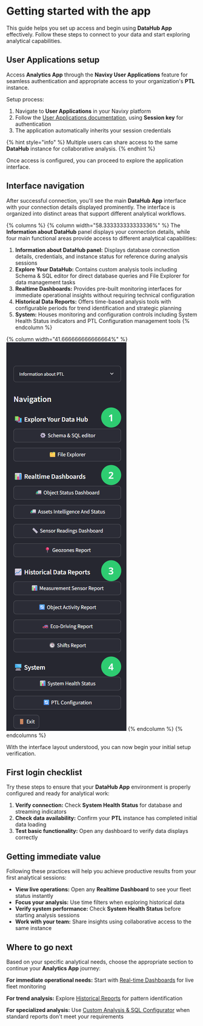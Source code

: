 # Getting started with the app

This guide helps you set up access and begin using **DataHub App** effectively. Follow these steps to connect to your data and start exploring analytical capabilities.

## User Applications setup

Access **Analytics App** through the **Navixy User Applications** feature for seamless authentication and appropriate access to your organization's **PTL** instance.

Setup process:

1. Navigate to **User Applications** in your Navixy platform
2. Follow the [User Applications documentation](https://app.gitbook.com/s/446mKak1zDrGv70ahuYZ/guide/account/user-applications), using **Session key** for authentication
3. The application automatically inherits your session credentials

{% hint style="info" %}
Multiple users can share access to the same **DataHub** instance for collaborative analysis.
{% endhint %}

Once access is configured, you can proceed to explore the application interface.

## Interface navigation

After successful connection, you'll see the main **DataHub App** interface with your connection details displayed prominently. The interface is organized into distinct areas that support different analytical workflows.

{% columns %}
{% column width="58.333333333333336%" %}
The **Information about DataHub** panel displays your connection details, while four main functional areas provide access to different analytical capabilities:

1. **Information about DataHub panel:** Displays database connection details, credentials, and instance status for reference during analysis sessions
2. **Explore Your DataHub:** Contains custom analysis tools including Schema & SQL editor for direct database queries and File Explorer for data management tasks
3. **Realtime Dashboards:** Provides pre-built monitoring interfaces for immediate operational insights without requiring technical configuration
4. **Historical Data Reports:** Offers time-based analysis tools with configurable periods for trend identification and strategic planning
5. **System:** Houses monitoring and configuration controls including System Health Status indicators and PTL Configuration management tools
{% endcolumn %}

{% column width="41.666666666666664%" %}
![](../../.gitbook/assets/data-hub-app-sidebar.webp)
{% endcolumn %}
{% endcolumns %}

With the interface layout understood, you can now begin your initial setup verification.

## First login checklist

Try these steps to ensure that your **DataHub App** environment is properly configured and ready for analytical work:

1. **Verify connection:** Check **System Health Status** for database and streaming indicators
2. **Check data availability:** Confirm your **PTL** instance has completed initial data loading
3. **Test basic functionality:** Open any dashboard to verify data displays correctly

## Getting immediate value

Following these practices will help you achieve productive results from your first analytical sessions:

* **View live operations:** Open any **Realtime Dashboard** to see your fleet status instantly
* **Focus your analysis:** Use time filters when exploring historical data
* **Verify system performance:** Check **System Health Status** before starting analysis sessions
* **Work with your team:** Share insights using collaborative access to the same instance

## Where to go next

Based on your specific analytical needs, choose the appropriate section to continue your **Analytics App** journey:

**For immediate operational needs:** Start with [Real-time Dashboards](real-time-dashboards.md) for live fleet monitoring

**For trend analysis:** Explore [Historical Reports](historical-reports.md) for pattern identification

**For specialized analysis:** Use [Custom Analysis & SQL Configurator](../../analytic-data-hub-app/custom-analysis-sql-configurator/) when standard reports don't meet your requirements
